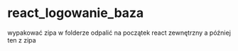# react_logowanie_baza
wypakować zipa w folderze 
odpalić na początek react zewnętrzny a później ten z zipa
